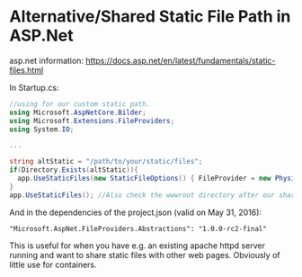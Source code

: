 Alternative/Shared Static File Path in ASP.Net
=======================================

asp.net information: https://docs.asp.net/en/latest/fundamentals/static-files.html


In Startup.cs:

```c#
//using for our custom static path.
using Microsoft.AspNetCore.Bilder;
using Microsoft.Extensions.FileProviders;
using System.IO;

...

string altStatic = "/path/to/your/static/files";
if(Directory.Exists(altStatic)){              
  app.UseStaticFiles(new StaticFileOptions() { FileProvider = new PhysicalFileProvider(altStatic) } );
}
app.UseStaticFiles(); //Also check the wwwroot directory after our shared directory.
```

And in the dependencies of the project.json (valid on May 31, 2016):
```
"Microsoft.AspNet.FileProviders.Abstractions": "1.0.0-rc2-final"
```

This is useful for when you have e.g. an existing apache httpd server running and want to share static
files with other web pages. Obviously of little use for containers.


